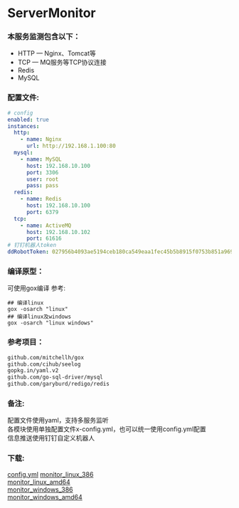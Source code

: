 # ServerMonitor

### 本服务监测包含以下：
- HTTP — Nginx、Tomcat等
- TCP — MQ服务等TCP协议连接
- Redis
- MySQL


### 配置文件:
```yaml
# config
enabled: true
instances:
  http:
    - name: Nginx
      url: http://192.168.1.100:80
  mysql:
    - name: MySQL
      host: 192.168.10.100
      port: 3306
      user: root
      pass: pass
  redis:
    - name: Redis
      host: 192.168.10.100
      port: 6379
  tcp:
    - name: ActiveMQ
      host: 192.168.10.102
      port: 61616
# 钉钉机器人token      
ddRobotToken: 027956b4093ae5194ceb180ca549eaa1fec45b5b8915f0753b851a9691af3649
```


### 编译原型：
可使用gox编译
参考:
```shell
## 编译linux
gox -osarch "linux"
## 编译linux及windows
gox -osarch "linux windows" 
```


### 参考项目：
```xml
github.com/mitchellh/gox
github.com/cihub/seelog
gopkg.in/yaml.v2
github.com/go-sql-driver/mysql
github.com/garyburd/redigo/redis
```

### 备注:
配置文件使用yaml，支持多服务监听<br>
各模块使用单独配置文件x-config.yml，也可以统一使用config.yml配置<br>
信息推送使用钉钉自定义机器人

### 下载:
[config.yml](http://oz6t8di9l.bkt.clouddn.com/config.yml)
[monitor_linux_386](http://oz6t8di9l.bkt.clouddn.com/monitor_linux_386)<br>
[monitor_linux_amd64](http://oz6t8di9l.bkt.clouddn.com/monitor_linux_amd64)<br>
[monitor_windows_386](http://oz6t8di9l.bkt.clouddn.com/monitor_windows_386.exe)<br>
[monitor_windows_amd64](http://oz6t8di9l.bkt.clouddn.com/monitor_windows_amd64.exe)